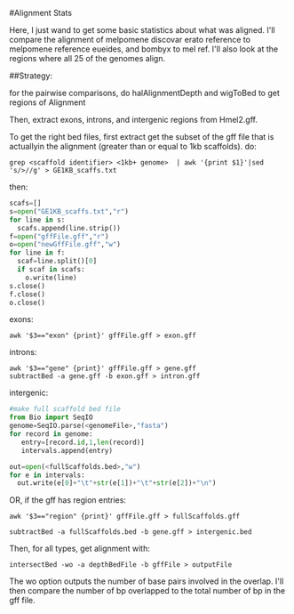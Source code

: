 #Alignment Stats  

Here, I just wand to get some basic statistics about what was aligned. I'll compare the alignment of melpomene discovar erato reference to melpomene reference eueides, and bombyx to mel ref. I'll also look at the regions where all 25 of the genomes align.

##Strategy:

for the pairwise comparisons, do halAlignmentDepth and wigToBed to get regions of Alignment

Then, extract exons, introns, and intergenic regions from Hmel2.gff.

To get the right bed files, first extract get the subset of the gff file that is actuallyin the alignment (greater than or equal to 1kb scaffolds). do:

```shell
grep <scaffold identifier> <1kb+ genome>  | awk '{print $1}'|sed 's/>//g' > GE1KB_scaffs.txt
```

then:
```python
scafs=[]
s=open("GE1KB_scaffs.txt","r")
for line in s:
  scafs.append(line.strip())
f=open("gffFile.gff","r")
o=open("newGffFile.gff","w")
for line in f:
  scaf=line.split()[0]
  if scaf in scafs:
    o.write(line)
s.close()
f.close()
o.close()
```


exons:
```shell
awk '$3=="exon" {print}' gffFile.gff > exon.gff
```

introns:
```shell
awk '$3=="gene" {print}' gffFile.gff > gene.gff
subtractBed -a gene.gff -b exon.gff > intron.gff
```

intergenic:
```python
#make full scaffold bed file
from Bio import SeqIO
genome=SeqIO.parse(<genomeFile>,"fasta")
for record in genome:
   entry=[record.id,1,len(record)]
   intervals.append(entry)

out=open(<fullScaffolds.bed>,"w")
for e in intervals:
  out.write(e[0]+"\t"+str(e[1])+"\t"+str(e[2])+"\n")

```
OR, if the gff has region entries:
```shell
awk '$3=="region" {print}' gffFile.gff > fullScaffolds.gff
```


```shell
subtractBed -a fullScaffolds.bed -b gene.gff > intergenic.bed
```

Then, for all types, get alignment with:

```shell
intersectBed -wo -a depthBedFile -b gffFile > outputFile
```
The wo option outputs the number of base pairs involved in the overlap. I'll then compare the number of bp overlapped to the total number of bp in the gff file.
